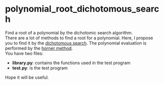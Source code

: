 # polynomial_root_dichotomous_search
Find a root of a polynomial by the dichotomic search algorithm. <br>
There are a lot of methods to find a root for a polynomial. Here, I propose you to find it by the [dichotomous search](https://en.wikipedia.org/wiki/Dichotomic_search).
The polynomial evaluation is performed by the [horner method](https://en.wikipedia.org/wiki/Horner%27s_method). <br>
You have two files:
- **library.py**: contains the functions used in the test program
- **test.py**: is the test program <br>

Hope it will be useful.
